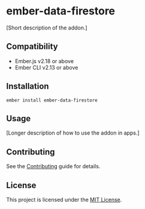 # ember-data-firestore

[Short description of the addon.]

## Compatibility

- Ember.js v2.18 or above
- Ember CLI v2.13 or above

## Installation

```
ember install ember-data-firestore
```

## Usage

[Longer description of how to use the addon in apps.]

## Contributing

See the [Contributing](CONTRIBUTING.md) guide for details.

## License

This project is licensed under the [MIT License](LICENSE.md).
